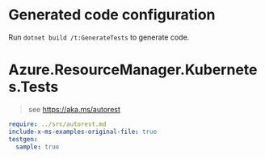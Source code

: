 # Generated code configuration

Run `dotnet build /t:GenerateTests` to generate code.

# Azure.ResourceManager.Kubernetes.Tests

> see https://aka.ms/autorest
``` yaml
require: ../src/autorest.md
include-x-ms-examples-original-file: true
testgen:
  sample: true
```